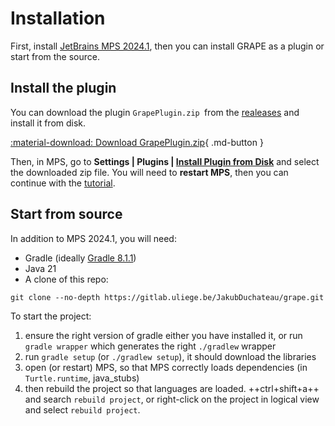 # Installation

First, install [JetBrains MPS 2024.1](https://www.jetbrains.com/mps/download/previous.html#version20241), then you can install GRAPE as a plugin or start from the source.

## Install the plugin

You can download the plugin `GrapePlugin.zip `from the [realeases](https://gitlab.uliege.be/JakubDuchateau/GRAPE/-/releases) and install it from disk.

[:material-download: Download GrapePlugin.zip](https://gitlab.uliege.be/JakubDuchateau/GRAPE/-/releases){ .md-button }

Then, in MPS, go to **Settings | Plugins | [Install Plugin from Disk](https://www.jetbrains.com/help/mps/managing-plugins.html#install_plugin_from_disk)** and select the downloaded zip file.
You will need to **restart MPS**, then you can continue with the [tutorial](start.md).


## Start from source

In addition to MPS 2024.1, you will need:

- Gradle (ideally [Gradle 8.1.1](https://gradle.org/releases/#8.11.1))
- Java 21
- A clone of this repo:
```shell
git clone --no-depth https://gitlab.uliege.be/JakubDuchateau/grape.git
```

To start the project:

1. ensure the right version of gradle either you have installed it, or run `gradle wrapper` which generates the right `./gradlew` wrapper
2. run `gradle setup` (or `./gradlew setup`), it should download the libraries
3. open (or restart) MPS, so that MPS correctly loads dependencies (in `Turtle.runtime`, java_stubs)
4. then rebuild the project so that languages are loaded. ++ctrl+shift+a++ and search `rebuild project`, or right-click on the project in logical view and select `rebuild project`.

